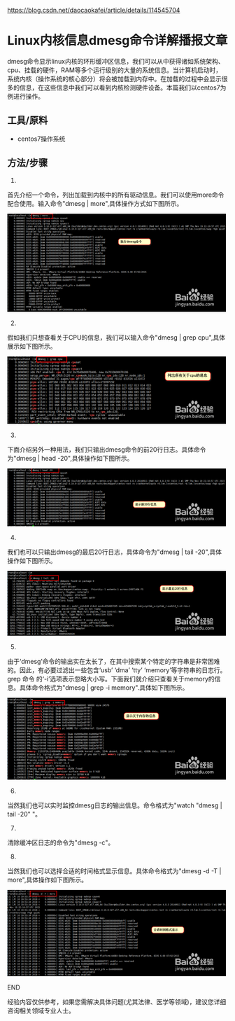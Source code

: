 https://blog.csdn.net/daocaokafei/article/details/114545704

# Linux内核信息dmesg命令详解播报文章

dmesg命令显示linux内核的环形缓冲区信息，我们可以从中获得诸如系统架构、cpu、挂载的硬件，RAM等多个运行级别的大量的系统信息。当计算机启动时，系统内核（操作系统的核心部分）将会被加载到内存中。在加载的过程中会显示很多的信息，在这些信息中我们可以看到内核检测硬件设备。本篇我们以centos7为例进行操作。

## 工具/原料

- centos7操作系统

## 方法/步骤

1. 

   首先介绍一个命令，列出加载到内核中的所有驱动信息。我们可以使用more命令配合使用。输入命令"dmesg | more",具体操作方式如下图所示。

   ![Linux内核信息dmesg命令详解](ImagesMarkDown/dmesg命令详解/8a17b3042e6817e94bd6224bd356d53da924ce89-16841112699291.jpg)

2. 

   假如我们只想查看关于CPU的信息，我们可以输入命令"dmesg | grep cpu",具体展示如下图所示。

   ![Linux内核信息dmesg命令详解](ImagesMarkDown/dmesg命令详解/d9a8d2d2bb665159a6773c998fe23ea23b42c789-16841112699292.jpg)

3. 

   下面介绍另外一种用法，我们只输出dmesg命令的前20行日志。具体命令为"dmesg | head -20",具体操作如下图所示。

   ![Linux内核信息dmesg命令详解](ImagesMarkDown/dmesg命令详解/3fe32442a07aa0109604c08bbfbb19efa35f3e8e-16841112699293.jpg)

4. 

   我们也可以只输出dmesg的最后20行日志，具体命令为"dmesg | tail -20",具体操作如下图所示。

   ![Linux内核信息dmesg命令详解](ImagesMarkDown/dmesg命令详解/35fa07efa25f0c14f24cfe310d89a146b6b1388e-16841112699304.jpg)

5. 

   由于‘dmesg’命令的输出实在太长了，在其中搜索某个特定的字符串是非常困难的。因此，有必要过滤出一些包含‘usb’ ‘dma’ ‘tty’ ‘memory’等字符串的日志行。grep 命令 的‘-i’选项表示忽略大小写。下面我们就介绍只查看关于memory的信息。具体命令格式为"dmesg | grep -i memory".具体如下图所示。

   ![Linux内核信息dmesg命令详解](ImagesMarkDown/dmesg命令详解/d3c39889a146b7b1dbce530ec77c34b33d41358e-16841112699305.jpg)

6. 

   当然我们也可以实时监控dmesg日志的输出信息。命令格式为"watch "dmesg | tail -20" "。

7. 

   清除缓冲区日志的命令为"dmesg -c"。

8. 

   当然我们也可以选择合适的时间格式显示信息。具体命令格式为"dmesg -d -T | more",具体操作如下图所示。

   ![Linux内核信息dmesg命令详解](ImagesMarkDown/dmesg命令详解/2a1ecb460596b814b2e799b043d246fe464e228e-16841112699306.jpg)

   END

经验内容仅供参考，如果您需解决具体问题(尤其法律、医学等领域)，建议您详细咨询相关领域专业人士。